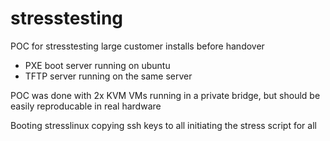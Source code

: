# stresstesting
POC for stresstesting large customer installs before handover

- PXE boot server running on ubuntu
- TFTP server running on the same server


POC was done with 2x KVM VMs running in a private bridge, but should be easily reproducable in real hardware

Booting stresslinux
copying ssh keys to all
initiating the stress script for all
